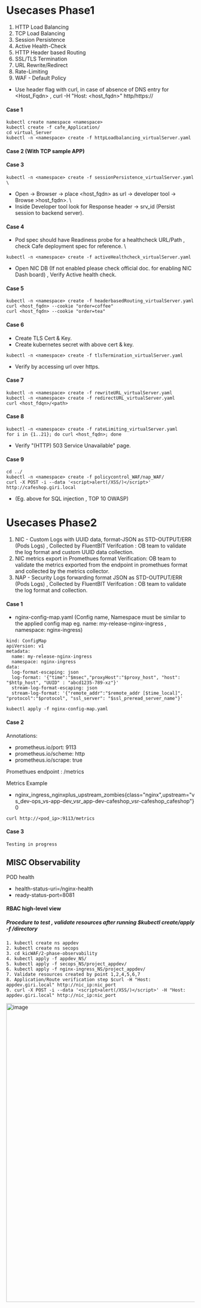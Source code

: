 # Usecases Phase1

1. HTTP Load Balancing 
2. TCP Load Balancing 
3. Session Persistence 
4. Active Health-Check
5. HTTP Header based Routing 
6. SSL/TLS Termination
7. URL Rewrite/Redirect
8. Rate-Limiting
9. WAF - Default Policy 

* Use header flag with curl, in case of absence of DNS entry for <Host_Fqdn> , curl -H "Host: <host_fqdn>" http/https://<NIC-IP>


#### Case 1 
```
kubectl create namespace <namespace>  
kubectl create -f cafe_Application/  
cd virtual_Server 
kubectl -n <namespace> create -f httpLoadbalancing_virtualServer.yaml 
```
 
#### Case 2 (With TCP sample APP)


#### Case 3
```
kubectl -n <namespace> create -f sessionPersistence_virtualServer.yaml \
```
* Open -> Browser -> place <host_fqdn> as url -> developer tool -> Browse >host_fqdn>. \
* Inside Developer tool look for Response header -> srv_id (Persist session to backend server). 

#### Case 4 
* Pod spec should have Readiness probe for a healthcheck URL/Path , check Cafe deployment spec for reference. \
```
kubectl -n <namespace> create -f activeHealthcheck_virtualServer.yaml
```
* Open NIC DB (If not enabled please check official doc. for enabling NIC Dash board) , Verify Active health check.
#### Case 5
```
kubectl -n <namespace> create -f headerbasedRouting_virtualServer.yaml 
curl <host_fqdn> --cookie "order=coffee" 
curl <host_fqdn> --cookie "order=tea"
```
#### Case 6
* Create TLS Cert & Key. 
* Create kubernetes secret with above cert & key. 
```
kubectl -n <namespace> create -f tlsTermination_virtualServer.yaml
```
* Verify by accessing url over https. 
 
#### Case 7
```
kubectl -n <namespace> create -f rewriteURL_virtualServer.yaml 
kubectl -n <namespace> create -f redirectURL_virtualServer.yaml 
curl <host_fdqn>/<path>
```
#### Case 8
```
kubectl -n <namespace> create -f rateLimiting_virtualServer.yaml 
for i in {1..21}; do curl <host_fqdn>; done 
```
* Verify "(HTTP) 503 Service Unavailable" page.
 
#### Case 9
```
cd ../ 
kubectl -n <namespace> create -f policycontrol_WAF/nap_WAF/
curl -X POST -i --data '<script>alert(/XSS/)</script>' http://cafeshop.giri.local
```
* (Eg. above for SQL injection , TOP 10 OWASP)


# Usecases Phase2
1. NIC - Custom Logs with UUID data, format-JSON as STD-OUTPUT/ERR (Pods Logs) , Collected by FluentBIT 
   Verifcation : OB team to validate the log format and custom UUID data collection. 
2. NIC metrics export in Promethues format 
   Verification: OB team to validate the metrics exported from the endpoint in promethues format and collected by the metrics collector. 
3. NAP - Security Logs forwarding format JSON as STD-OUTPUT/ERR (Pods Logs) , Collected by FluentBIT 
   Verifcation : OB team to validate the log format and collection.
 
#### Case 1 

- nginx-config-map.yaml (Config name, Namespace must be similar to the applied config map eg. name: my-release-nginx-ingress , namespace: nginx-ingress)
```
kind: ConfigMap
apiVersion: v1
metadata:
  name: my-release-nginx-ingress
  namespace: nginx-ingress
data:
  log-format-escaping: json
  log-format: '{"time":"$msec","proxyHost":"$proxy_host", "host": "$http_host", "UUID" : "abcd1235-789-xz"}'
  stream-log-format-escaping: json
  stream-log-format: '{"remote_addr":"$remote_addr [$time_local]", "protocol":"$protocol", "ssl_server": "$ssl_preread_server_name"}'

```
```
kubectl apply -f nginx-config-map.yaml
```
#### Case 2
Annotations:     
- prometheus.io/port: 9113
- prometheus.io/scheme: http
- prometheus.io/scrape: true

Promethues endpoint : /metrics
 
Metrics Example 
- nginx_ingress_nginxplus_upstream_zombies{class="nginx",upstream="vs_dev-ops_vs-app-dev_vsr_app-dev-cafeshop_vsr-cafeshop_cafeshop"} 0
 
```
curl http://<pod_ip>:9113/metrics
```
#### Case 3 
```
Testing in progress
```

MISC Observability
-----------------
POD health 
- health-status-uri=/nginx-health
- ready-status-port=8081


#### RBAC high-level view

##### Procedure to test , validate resources after running $kubectl create/apply -f /directory
```
1. kubectl create ns appdev
2. kubectl create ns secops
3. cd kicWAF/2-phase-observability
4. kubectl apply -f appdev_NS/
5. kubectl apply -f secops_NS/project_appdev/
6. kubectl apply -f nginx-ingress_NS/project_appdev/
7. Validate resources created by point 1,2,4,5,6,7
8. Application/Route verification step $curl -H "Host: appdev.giri.local" http://nic_ip:nic_port
9. curl -X POST -i --data '<script>alert(/XSS/)</script>' -H "Host: appdev.giri.local" http://nic_ip:nic_port
```
<img width="799" alt="image" src="https://github.com/learnbyseven/kicWAF/assets/34051943/c6463b6c-1618-4517-833d-0f3ca28a4eb7">

